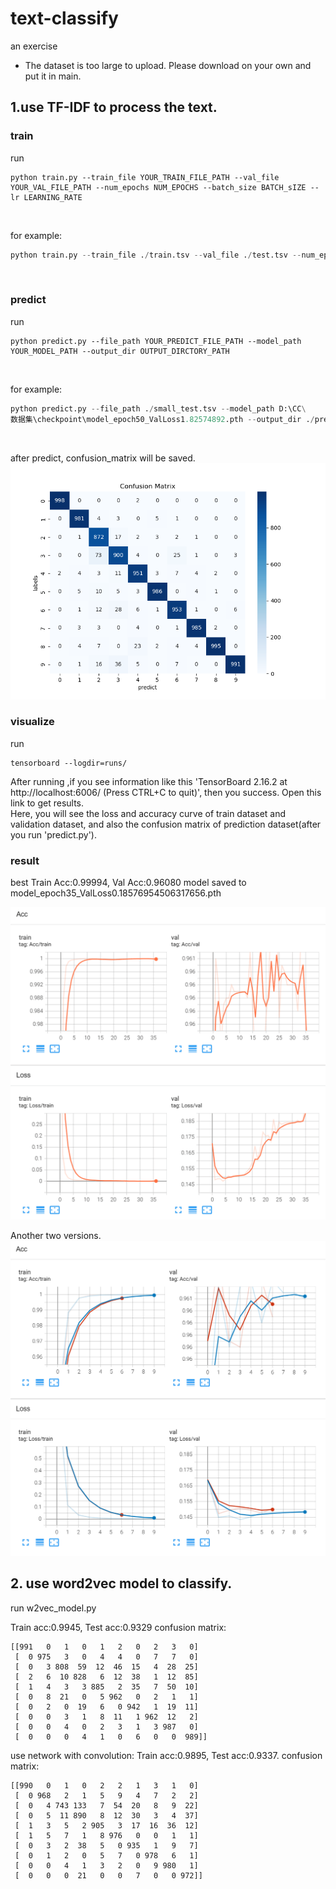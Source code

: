 # text-classify
an exercise
* The dataset is too large to upload. Please download on your own and put it in main. 
## 1.use TF-IDF to process the text.
### train
run <br />
```
python train.py --train_file YOUR_TRAIN_FILE_PATH --val_file YOUR_VAL_FILE_PATH --num_epochs NUM_EPOCHS --batch_size BATCH_sIZE --lr LEARNING_RATE
```
<br/>

for example:  <br/>
```python
python train.py --train_file ./train.tsv --val_file ./test.tsv --num_epochs 50 --batch_size 128 --lr 0.001
```
<br/>

### predict
run <br/>
```
python predict.py --file_path YOUR_PREDICT_FILE_PATH --model_path YOUR_MODEL_PATH --output_dir OUTPUT_DIRCTORY_PATH
```
<br/>

for example: <br/>
```python
python predict.py --file_path ./small_test.tsv --model_path D:\CC\
数据集\checkpoint\model_epoch50_ValLoss1.82574892.pth --output_dir ./predict
```
<br/>

after predict, confusion_matrix will be saved.
![](./predict_cm_checkpointmodelepoch2ValAcc0.96120000pth.png)
### visualize
run 
```
tensorboard --logdir=runs/
```
After running ,if you see information like this 'TensorBoard 2.16.2 at http://localhost:6006/ (Press CTRL+C to quit)', then you success. Open this link to get results.
<br/>
Here, you will see the loss and accuracy curve of train dataset and validation dataset, and also the confusion matrix of prediction dataset(after you run 'predict.py').
<br/>

### result
best Train Acc:0.99994, Val Acc:0.96080
model saved to model_epoch35_ValLoss0.18576954506317656.pth
<br/>

![](./train_loss.png)

Another two versions.
![](./train_loss2.png)

## 2. use word2vec model to classify.
run w2vec_model.py
<br/>

Train acc:0.9945, Test acc:0.9329
confusion matrix:
```
[[991   0   1   0   1   2   0   2   3   0]
 [  0 975   3   0   4   4   0   7   7   0]
 [  0   3 808  59  12  46  15   4  28  25] 
 [  2   6  10 828   6  12  38   1  12  85] 
 [  1   4   3   3 885   2  35   7  50  10] 
 [  0   8  21   0   5 962   0   2   1   1]
 [  0   2   0  19   6   0 942   1  19  11] 
 [  0   0   3   1   8  11   1 962  12   2] 
 [  0   0   4   0   2   3   1   3 987   0]
 [  0   0   0   4   1   0   6   0   0  989]] 
```

use network with convolution:
Train acc:0.9895, Test acc:0.9337.
confusion matrix:
```
[[990   0   1   0   2   2   1   3   1   0]
 [  0 968   2   1   5   9   4   7   2   2]
 [  0   4 743 133   7  54  20   8   9  22]
 [  0   5  11 890   8  12  30   3   4  37]
 [  1   3   5   2 905   3  17  16  36  12]
 [  1   5   7   1   8 976   0   0   1   1]
 [  0   3   2  38   5   0 935   1   9   7]
 [  0   1   2   0   5   7   0 978   6   1]
 [  0   0   4   1   3   2   0   9 980   1]
 [  0   0   0  21   0   0   7   0   0 972]]
```
